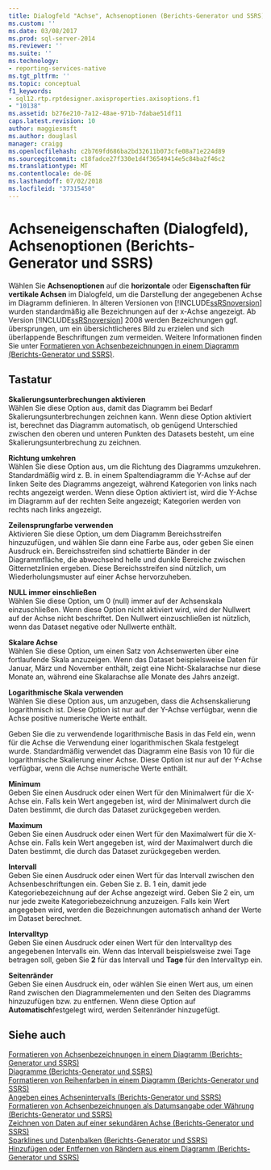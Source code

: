 ```yaml
---
title: Dialogfeld "Achse", Achsenoptionen (Berichts-Generator und SSRS) | Microsoft-Dokumentation
ms.custom: ''
ms.date: 03/08/2017
ms.prod: sql-server-2014
ms.reviewer: ''
ms.suite: ''
ms.technology:
- reporting-services-native
ms.tgt_pltfrm: ''
ms.topic: conceptual
f1_keywords:
- sql12.rtp.rptdesigner.axisproperties.axisoptions.f1
- "10138"
ms.assetid: b276e210-7a12-48ae-971b-7dabae51df11
caps.latest.revision: 10
author: maggiesmsft
ms.author: douglasl
manager: craigg
ms.openlocfilehash: c2b769fd686ba2bd32611b073cfe08a71e224d89
ms.sourcegitcommit: c18fadce27f330e1d4f36549414e5c84ba2f46c2
ms.translationtype: MT
ms.contentlocale: de-DE
ms.lasthandoff: 07/02/2018
ms.locfileid: "37315450"
---
```

# <a name="axis-properties-dialog-box-axis-options-report-builder-and-ssrs"></a>Achseneigenschaften (Dialogfeld), Achsenoptionen (Berichts-Generator und SSRS)
  Wählen Sie **Achsenoptionen** auf die **horizontale** oder **Eigenschaften für vertikale Achsen** im Dialogfeld, um die Darstellung der angegebenen Achse im Diagramm definieren. In älteren Versionen von [!INCLUDE[ssRSnoversion](../includes/ssrsnoversion-md.md)] wurden standardmäßig alle Bezeichnungen auf der x-Achse angezeigt. Ab Version [!INCLUDE[ssRSnoversion](../includes/ssrsnoversion-md.md)] 2008 werden Bezeichnungen ggf. übersprungen, um ein übersichtlicheres Bild zu erzielen und sich überlappende Beschriftungen zum vermeiden. Weitere Informationen finden Sie unter [Formatieren von Achsenbezeichnungen in einem Diagramm &#40;Berichts-Generator und SSRS&#41;](report-design/formatting-axis-labels-on-a-chart-report-builder-and-ssrs.md).  
  
## <a name="options"></a>Tastatur  
 **Skalierungsunterbrechungen aktivieren**  
 Wählen Sie diese Option aus, damit das Diagramm bei Bedarf Skalierungsunterbrechungen zeichnen kann. Wenn diese Option aktiviert ist, berechnet das Diagramm automatisch, ob genügend Unterschied zwischen den oberen und unteren Punkten des Datasets besteht, um eine Skalierungsunterbrechung zu zeichnen.  
  
 **Richtung umkehren**  
 Wählen Sie diese Option aus, um die Richtung des Diagramms umzukehren. Standardmäßig wird z. B. in einem Spaltendiagramm die Y-Achse auf der linken Seite des Diagramms angezeigt, während Kategorien von links nach rechts angezeigt werden. Wenn diese Option aktiviert ist, wird die Y-Achse im Diagramm auf der rechten Seite angezeigt; Kategorien werden von rechts nach links angezeigt.  
  
 **Zeilensprungfarbe verwenden**  
 Aktivieren Sie diese Option, um dem Diagramm Bereichsstreifen hinzuzufügen, und wählen Sie dann eine Farbe aus, oder geben Sie einen Ausdruck ein. Bereichsstreifen sind schattierte Bänder in der Diagrammfläche, die abwechselnd helle und dunkle Bereiche zwischen Gitternetzlinien ergeben. Diese Bereichsstreifen sind nützlich, um Wiederholungsmuster auf einer Achse hervorzuheben.  
  
 **NULL immer einschließen**  
 Wählen Sie diese Option, um 0 (null) immer auf der Achsenskala einzuschließen. Wenn diese Option nicht aktiviert wird, wird der Nullwert auf der Achse nicht beschriftet. Den Nullwert einzuschließen ist nützlich, wenn das Dataset negative oder Nullwerte enthält.  
  
 **Skalare Achse**  
 Wählen Sie diese Option, um einen Satz von Achsenwerten über eine fortlaufende Skala anzuzeigen. Wenn das Dataset beispielsweise Daten für Januar, März und November enthält, zeigt eine Nicht-Skalarachse nur diese Monate an, während eine Skalarachse alle Monate des Jahrs anzeigt.  
  
 **Logarithmische Skala verwenden**  
 Wählen Sie diese Option aus, um anzugeben, dass die Achsenskalierung logarithmisch ist. Diese Option ist nur auf der Y-Achse verfügbar, wenn die Achse positive numerische Werte enthält.  
  
 Geben Sie die zu verwendende logarithmische Basis in das Feld ein, wenn für die Achse die Verwendung einer logarithmischen Skala festgelegt wurde. Standardmäßig verwendet das Diagramm eine Basis von 10 für die logarithmische Skalierung einer Achse. Diese Option ist nur auf der Y-Achse verfügbar, wenn die Achse numerische Werte enthält.  
  
 **Minimum**  
 Geben Sie einen Ausdruck oder einen Wert für den Minimalwert für die X-Achse ein. Falls kein Wert angegeben ist, wird der Minimalwert durch die Daten bestimmt, die durch das Dataset zurückgegeben werden.  
  
 **Maximum**  
 Geben Sie einen Ausdruck oder einen Wert für den Maximalwert für die X-Achse ein. Falls kein Wert angegeben ist, wird der Maximalwert durch die Daten bestimmt, die durch das Dataset zurückgegeben werden.  
  
 **Intervall**  
 Geben Sie einen Ausdruck oder einen Wert für das Intervall zwischen den Achsenbeschriftungen ein. Geben Sie z. B. 1 ein, damit jede Kategoriebezeichnung auf der Achse angezeigt wird. Geben Sie 2 ein, um nur jede zweite Kategoriebezeichnung anzuzeigen. Falls kein Wert angegeben wird, werden die Bezeichnungen automatisch anhand der Werte im Dataset berechnet.  
  
 **Intervalltyp**  
 Geben Sie einen Ausdruck oder einen Wert für den Intervalltyp des angegebenen Intervalls ein. Wenn das Intervall beispielsweise zwei Tage betragen soll, geben Sie **2** für das Intervall und **Tage** für den Intervalltyp ein.  
  
 **Seitenränder**  
 Geben Sie einen Ausdruck ein, oder wählen Sie einen Wert aus, um einen Rand zwischen den Diagrammelementen und den Seiten des Diagramms hinzuzufügen bzw. zu entfernen. Wenn diese Option auf **Automatisch**festgelegt wird, werden Seitenränder hinzugefügt.  
  
## <a name="see-also"></a>Siehe auch  
 [Formatieren von Achsenbezeichnungen in einem Diagramm &#40;Berichts-Generator und SSRS&#41;](report-design/formatting-axis-labels-on-a-chart-report-builder-and-ssrs.md)   
 [Diagramme &#40;Berichts-Generator und SSRS&#41;](report-design/charts-report-builder-and-ssrs.md)   
 [Formatieren von Reihenfarben in einem Diagramm &#40;Berichts-Generator und SSRS&#41;](report-design/formatting-series-colors-on-a-chart-report-builder-and-ssrs.md)   
 [Angeben eines Achsenintervalls (Berichts-Generator und SSRS)](report-design/specify-an-axis-interval-report-builder-and-ssrs.md)   
 [Formatieren von Achsenbezeichnungen als Datumsangabe oder Währung (Berichts-Generator und SSRS)](report-design/format-axis-labels-as-dates-or-currencies-report-builder-and-ssrs.md)   
 [Zeichnen von Daten auf einer sekundären Achse &#40;Berichts-Generator und SSRS&#41;](report-design/plot-data-on-a-secondary-axis-report-builder-and-ssrs.md)   
 [Sparklines und Datenbalken (Berichts-Generator und SSRS)](report-design/sparklines-and-data-bars-report-builder-and-ssrs.md)   
 [Hinzufügen oder Entfernen von Rändern aus einem Diagramm &#40;Berichts-Generator und SSRS&#41;](report-design/add-or-remove-margins-from-a-chart-report-builder-and-ssrs.md)  
  
  
